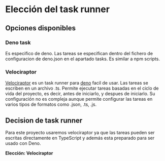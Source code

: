 # Elección del task runner

## Opciones disponibles

### Deno task
Es especifico de deno. Las tareas se especifican dentro del fichero de configuracion de deno.json en el apartado tasks. Es similar a npm scripts. 

### Velociraptor
[Velociraptor](https://velociraptor.run/) es un task runner para [deno](https://deno.land/x/velociraptor@1.5.0) facil de usar. Las tareas se escriben en un archivo .ts. Permite ejecutar tareas basadas en el ciclo de vida del proyecto, es decir, antes de iniciarlo, y despues de iniciarlo. Su configuración no es compleja aunque permite configurar las tareas en varios tipos de formatos como .json, .ts, .js. 

## Decision de task runner
Para este proyecto usaremos velociraptor ya que las tareas pueden ser escritas directamente en TypeScript y además esta preparado para ser usado con Deno. 

**Elección: Velociraptor**